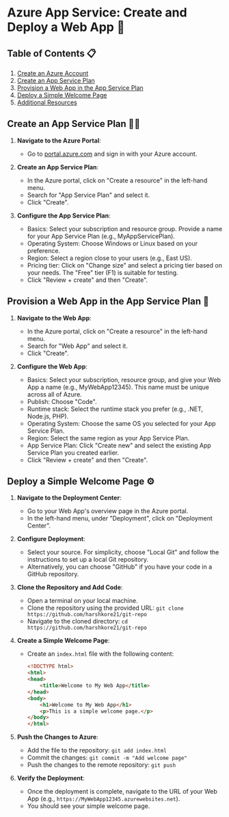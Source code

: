 # Azure App Service: Create and Deploy a Web App 📖

## Table of Contents 📋
1. [Create an Azure Account](#create-an-azure-account)
2. [Create an App Service Plan](#create-an-app-service-plan)
3. [Provision a Web App in the App Service Plan](#provision-a-web-app-in-the-app-service-plan)
4. [Deploy a Simple Welcome Page](#deploy-a-simple-welcome-page)
5. [Additional Resources](#additional-resources)

## Create an App Service Plan 👨‍💻

1. **Navigate to the Azure Portal**:
   - Go to [portal.azure.com](https://portal.azure.com/) and sign in with your Azure account.
   
2. **Create an App Service Plan**:
   - In the Azure portal, click on "Create a resource" in the left-hand menu.
   - Search for "App Service Plan" and select it.
   - Click "Create".

3. **Configure the App Service Plan**:
   - Basics: Select your subscription and resource group. Provide a name for your App Service Plan (e.g., MyAppServicePlan).
   - Operating System: Choose Windows or Linux based on your preference.
   - Region: Select a region close to your users (e.g., East US).
   - Pricing tier: Click on "Change size" and select a pricing tier based on your needs. The "Free" tier (F1) is suitable for testing.
   - Click "Review + create" and then "Create".

## Provision a Web App in the App Service Plan 🔗

1. **Navigate to the Web App**:
   - In the Azure portal, click on "Create a resource" in the left-hand menu.
   - Search for "Web App" and select it.
   - Click "Create".

2. **Configure the Web App**:
   - Basics: Select your subscription, resource group, and give your Web App a name (e.g., MyWebApp12345). This name must be unique across all of Azure.
   - Publish: Choose "Code".
   - Runtime stack: Select the runtime stack you prefer (e.g., .NET, Node.js, PHP).
   - Operating System: Choose the same OS you selected for your App Service Plan.
   - Region: Select the same region as your App Service Plan.
   - App Service Plan: Click "Create new" and select the existing App Service Plan you created earlier.
   - Click "Review + create" and then "Create".

## Deploy a Simple Welcome Page ⚙️

1. **Navigate to the Deployment Center**:
   - Go to your Web App's overview page in the Azure portal.
   - In the left-hand menu, under "Deployment", click on "Deployment Center".

2. **Configure Deployment**:
   - Select your source. For simplicity, choose "Local Git" and follow the instructions to set up a local Git repository.
   - Alternatively, you can choose "GitHub" if you have your code in a GitHub repository.

3. **Clone the Repository and Add Code**:
   - Open a terminal on your local machine.
   - Clone the repository using the provided URL: `git clone https://github.com/harshkore21/git-repo`
   - Navigate to the cloned directory: `cd https://github.com/harshkore21/git-repo`

4. **Create a Simple Welcome Page**:
   - Create an `index.html` file with the following content:

     ```html
     <!DOCTYPE html>
     <html>
     <head>
         <title>Welcome to My Web App</title>
     </head>
     <body>
         <h1>Welcome to My Web App</h1>
         <p>This is a simple welcome page.</p>
     </body>
     </html>
     ```

5. **Push the Changes to Azure**:
   - Add the file to the repository: `git add index.html`
   - Commit the changes: `git commit -m "Add welcome page"`
   - Push the changes to the remote repository: `git push`

6. **Verify the Deployment**:
   - Once the deployment is complete, navigate to the URL of your Web App (e.g., `https://MyWebApp12345.azurewebsites.net`).
   - You should see your simple welcome page.
